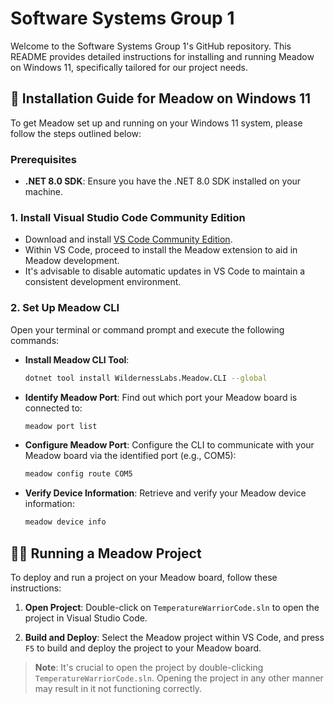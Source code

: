 ﻿# Software Systems Group 1

Welcome to the Software Systems Group 1's GitHub repository. This README provides detailed instructions for installing and running Meadow on Windows 11, specifically tailored for our project needs.

## 🚀 Installation Guide for Meadow on Windows 11

To get Meadow set up and running on your Windows 11 system, please follow the steps outlined below:

### Prerequisites

- **.NET 8.0 SDK**: Ensure you have the .NET 8.0 SDK installed on your machine.

### 1. Install Visual Studio Code Community Edition

- Download and install [VS Code Community Edition](https://code.visualstudio.com/).
- Within VS Code, proceed to install the Meadow extension to aid in Meadow development.
- It's advisable to disable automatic updates in VS Code to maintain a consistent development environment.

### 2. Set Up Meadow CLI

Open your terminal or command prompt and execute the following commands:

- **Install Meadow CLI Tool**:
  ```bash
  dotnet tool install WildernessLabs.Meadow.CLI --global
  ```
- **Identify Meadow Port**:
  Find out which port your Meadow board is connected to:
  ```bash
  meadow port list
  ```
- **Configure Meadow Port**:
  Configure the CLI to communicate with your Meadow board via the identified port (e.g., COM5):
  ```bash
  meadow config route COM5
  ```
- **Verify Device Information**:
  Retrieve and verify your Meadow device information:
  ```bash
  meadow device info
  ```

## 🏃‍♂️ Running a Meadow Project

To deploy and run a project on your Meadow board, follow these instructions:

1. **Open Project**:
   Double-click on `TemperatureWarriorCode.sln` to open the project in Visual Studio Code.

2. **Build and Deploy**:
   Select the Meadow project within VS Code, and press `F5` to build and deploy the project to your Meadow board.

> **Note**: It's crucial to open the project by double-clicking `TemperatureWarriorCode.sln`. Opening the project in any other manner may result in it not functioning correctly.
